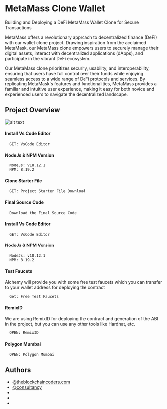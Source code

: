 # MetaMass Clone Wallet

Building and Deploying a DeFi MetaMass Wallet Clone for Secure Transactions

MetaMass offers a revolutionary approach to decentralized finance (DeFi) with our wallet clone project. Drawing inspiration from the acclaimed MetaMask, our MetaMass clone empowers users to securely manage their digital assets, interact with decentralized applications (dApps), and participate in the vibrant DeFi ecosystem.

Our MetaMass clone prioritizes security, usability, and interoperability, ensuring that users have full control over their funds while enjoying seamless access to a wide range of DeFi protocols and services. By replicating MetaMask's features and functionalities, MetaMass provides a familiar and intuitive user experience, making it easy for both novice and experienced users to navigate the decentralized landscape.

## Project Overview

![alt text](https://www.daulathussain.com/wp-content/uploads/2023/06/build-metamask-clone-chrome-extension.jpg)

#### Install Vs Code Editor

```https://code.visualstudio.com/download
  GET: VsCode Editor
```

#### NodeJs & NPM Version

```https://nodejs.org/en/download
  NodeJs: v18.12.1
  NPM: 8.19.2
```

#### Clone Starter File

```https://github.com/daulathussain/Airdrop-Crypto-Starter-File
  GET: Project Starter File Download
```
#### Final Source Code

```https://www.theblockchaincoders.com/SourceCode
  Download the Final Source Code
```

#### Install Vs Code Editor

```https://code.visualstudio.com/download
  GET: VsCode Editor
```

#### NodeJs & NPM Version

```https://nodejs.org/en/download
  NodeJs: v18.12.1
  NPM: 8.19.2
```


#### Test Faucets

Alchemy will provide you with some free test faucets which you can transfer to your wallet address for deploying the contract

```https://www.alchemy.com/faucets
  Get: Free Test Faucets
```

#### RemixID

We are using RemixID for deploying the contract and generation of the ABI in the project, but you can use any other tools like Hardhat, etc.

```https://remix-project.org
  OPEN: RemixID
```

#### Polygon Mumbai

```https://mumbai.polygonscan.com/
  OPEN: Polygon Mumbai
```

## Authors

- [@theblockchaincoders.com](https://www.theblockchaincoders.com/)
- [@consultancy](https://www.theblockchaincoders.com/consultancy)
- 
- 
- 




